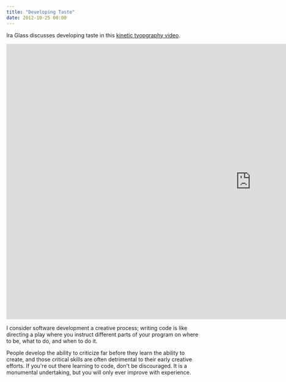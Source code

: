 ```yaml
---
title: "Developing Taste"
date: 2012-10-25 00:00
---
```


Ira Glass discusses developing taste in this [kinetic tyopgraphy video](http://vimeo.com/24715531).

<iframe data-image-dimensions="1280x720" mozallowfullscreen="" allowfullscreen="" src="https://player.vimeo.com/video/24715531?wmode=opaque&amp;api=1" width="1280" data-embed="true" webkitallowfullscreen="" frameborder="0" height="720" class="embed-responsive-item"></iframe>

I consider software development a creative process; writing code is like directing a play where you instruct different parts of your program on where to be, what to do, and when to do it.

People develop the ability to criticize far before they learn the ability to create, and those critical skills are often detrimental to their early creative efforts. If you're out there learning to code, don't be discouraged. It is a monumental undertaking, but you will only ever improve with experience.

<!-- more -->
